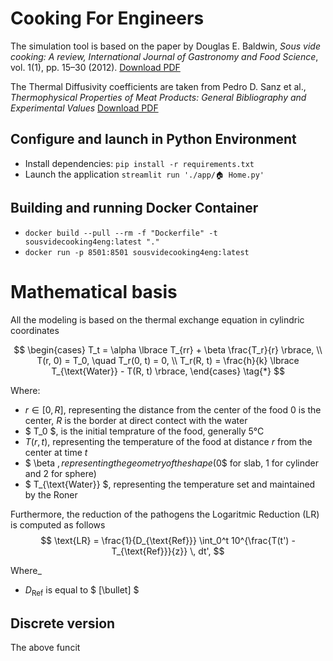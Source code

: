 # Cooking For Engineers

The simulation tool is based on the paper by Douglas E. Baldwin, _Sous vide cooking: A review, International Journal of Gastronomy and Food Science_, vol. 1(1), pp. 15–30 (2012). [Download PDF](https://douglasbaldwin.com/Baldwin-IJGFS-Preprint.pdf)

The Thermal Diffusivity coefficients are taken from Pedro D. Sanz et al., 
_Thermophysical Properties of Meat Products: General Bibliography and Experimental Values_ [Download PDF](https://www.researchgate.net/publication/286657774)

## Configure and launch in Python Environment

* Install dependencies: `pip install -r requirements.txt`
* Launch the application `streamlit run './app/🏠 Home.py'`

## Building and running Docker Container
* `docker build --pull --rm -f "Dockerfile" -t sousvidecooking4eng:latest "."`
* `docker run -p 8501:8501 sousvidecooking4eng:latest`



# Mathematical basis

All the modeling is based on the thermal exchange equation in cylindric coordinates

$$ 
\begin{cases}
T_t = \alpha \lbrace T_{rr} + \beta \frac{T_r}{r} \rbrace, \\
T(r, 0) = T_0, \quad T_r(0, t) = 0, \\
T_r(R, t) = \frac{h}{k} \lbrace T_{\text{Water}} - T(R, t) \rbrace,
\end{cases} \tag{*}
$$
 
Where: 
* $r \in [0,R]$, representing the distance from the center of the food $0$ is the center, $R$ is the border at direct contect with the water
* $ T_0 $, is the initial temprature of the food, generally 5°C  
* $T(r,t)$, representing the temperature of the food at distance $r$ from the center at time $t$
* $ \beta $, representing the geometry of the shape ($0$ for slab, $1$ for cylinder and $2$ for sphere)
* $ T_{\text{Water}} $, representing the temperature set and maintained by the Roner

Furthermore, the reduction of the pathogens the Logaritmic Reduction (LR) is computed as follows
$$
\text{LR} = \frac{1}{D_{\text{Ref}}} \int_0^t 10^{\frac{T(t') - T_{\text{Ref}}}{z}} \, dt',
$$

Where_
* $D_{\text{Ref}}$ is equal to $ [\bullet] $ 

## Discrete version
The above funcit

